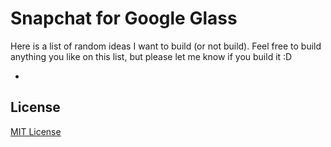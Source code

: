 # Snapchat for Google Glass
Here is a list of random ideas I want to build (or not build). Feel free to build anything you like on this list, but please let me know if you build it :D

 - 

## License
[MIT License](LICENSE)
